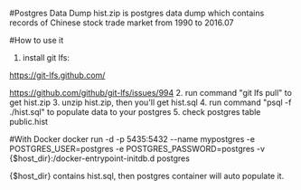 #Postgres Data Dump
hist.zip is postgres data dump which contains records of Chinese stock trade market from 1990 to 2016.07

#How to use it
  1. install git lfs:

  https://git-lfs.github.com/

  https://github.com/github/git-lfs/issues/994
  2. run command "git lfs pull" to get hist.zip
  3. unzip hist.zip, then you'll get hist.sql
  4. run command "psql -f ./hist.sql" to populate data to your postgres
  5. check postgres table public.hist
  
#With Docker
docker run -d -p 5435:5432 --name mypostgres -e POSTGRES_USER=postgres -e POSTGRES_PASSWORD=postgres -v {$host_dir}:/docker-entrypoint-initdb.d postgres

{$host_dir} contains hist.sql, then postgres container will auto populate it.
